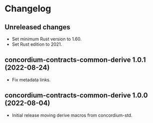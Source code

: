 # Changelog

## Unreleased changes
- Set minimum Rust version to 1.60.
- Set Rust edition to 2021.

## concordium-contracts-common-derive 1.0.1 (2022-08-24)

- Fix metadata links.

## concordium-contracts-common-derive 1.0.0 (2022-08-04)

- Initial release moving derive macros from concordium-std.
